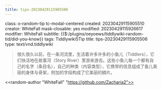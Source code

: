 ```yaml
---
title: tips-20230429115905506
---
```


class: o-random-tip tc-modal-centered
created: 20230429115905510
creator: WhiteFall
mask-closable: yes
modified: 20230429115926617
modifier: WhiteFall
subtitle: {{$:/plugins/oeyoews/tiddlywiki-random-tid/did-you-know}}
tags: Tiddlywiki5Tip
title: tips-20230429115905506
type: text/vnd.tiddlywiki

> 很久很久以前，在一条河流里，生活着许多许多的小鱼儿（Tiddlers），它们快活地在故事河（Story River）里游来游去。这些小鱼儿每一个都有自己的名字（条目名），自己的种类（内容类型），它携带的信息组成了鱼儿美丽的身体与骨架，附加的字段构成了它美丽的鳞片。

<<random-author "WhiteFall" "https://github.com/Zacharia2">>
